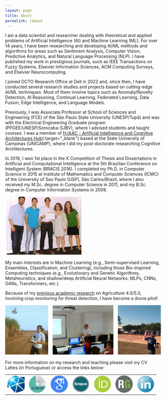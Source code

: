 ```yaml
---
layout: page
title: About
permalink: /about
---
```


I am a data scientist and researcher dealing with theoretical and applied problems of Artificial Intelligence (AI) and Machine Learning (ML). For over 14 years, I have been researching and developing AI/ML methods and algorithms for areas such as Sentiment Analysis, Computer Vision, Predictive Analytics, and Natural Language Processing (NLP). I have published my work in prestigious journals, such as IEEE Transactions on Fuzzy Systems, Elsevier Information Sciences, ACM Computing Surveys, and Elsevier Neurocomputing.

I joined OCTO Research Office at Dell in 2022 and, since then, I have conducted several research studies and projects based on cutting-edge AI/ML techniques. Most of them involve topics such as Anomaly/Novelty Detection, AI Reasoning, Continual Learning, Federated Learning, Data Fusion, Edge Intelligence, and Language Models.

Previously, I was Associate Professor at School of Sciences and Engineering (FCE) of the São Paulo State University (UNESP/Tupã) and was with the Electrical Engineering Graduate program (PPGEE/UNESP/Sorocaba-SJBV), where I advised students and taught courses. I was a member of [H.IAAC - Artificial Intelligence and Cognitive Architectures Hub](https://hiaac.unicamp.br/en/){:target="_blank"} based at the State University of Campinas (UNICAMP), where I did my post-doctorate researching Cognitive Architectures.

In 2016, I won 1st place in the X Competition of Thesis and Dissertations in Artificial and Computational Intelligence at the 5th Brazilian Conference on Intelligent System (BRACIS 2016). I completed my Ph.D. in Computer Science in 2015 at Institute of Mathematics and Computer Sciences (ICMC) of the University of Sao Paulo (USP), São Carlos/Brazil, where I also received my M.Sc. degree in Computer Science in 2011, and my B.Sc. degree in Computer Information Systems in 2009.

![Alt text](/assets/image/about4.png#center)

My main interests are in Machine Learning (e.g., Semi-supervised Learning, Ensembles, Classification, and Clustering), including those Bio-inspired Computing techniques (e.g., Evolutionary and Genetic Algorithms, Metaheuristics, and shallow/deep Artificial Neural Networks: MLPs, CNNs, GANs, Transformers, etc.).

Because of my [previous academic research](https://bv.fapesp.br/pt/auxilios/99479/deteccao-de-padroes-em-plantacoes-a-partir-da-combinacao-de-classificadores-e-agrupadores-de-dados/) on Agriculture 4.0/5.0, involving crop monitoring for threat detection, I have become a drone pilot!

![Alt text](/assets/image/about5-768x243.png#center)

For more information on my research and teaching please visit my CV Lattes (in Portuguese) or access the links below:

|          |         |         |          |          |          |          |
| -------- | ------- |-------- | -------- | -------- | -------- | -------- |
| [![Alt text](/assets/image/icU.jpg#center)](https://unesp.br/portaldocentes/docentes/353524/repositorio) | [![Alt text](/assets/image/icFAP.jpg#center)](https://bv.fapesp.br/pt/pesquisador/80179/luiz-fernando-sommaggio-coletta) | [![Alt text](/assets/image/icG.png#center)](https://scholar.google.com/citations?user=rt8u0ZsAAAAJ&hl=pt-BR&oi=ao) | [![Alt text](/assets/image/icSC.png#center)](https://www.scopus.com/authid/detail.uri?authorId=50861102400) | [![Alt text](/assets/image/icOR.png#center)](https://orcid.org/0000-0002-4542-8591) | [![Alt text](/assets/image/icRG.png#center)](https://www.researchgate.net/profile/Luiz-Coletta) | [![Alt text](/assets/image/icLINKD.png#center)](https://www.linkedin.com/in/luiz-coletta/)
